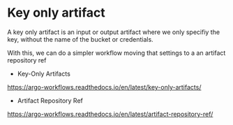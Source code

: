 # Key only artifact

A key only artifact is an input or output artifact where we only specifiy the key, without the name of the bucket or credentials.

With this, we can do a simpler workflow moving that settings to a an artifact repository ref

- Key-Only Artifacts

<https://argo-workflows.readthedocs.io/en/latest/key-only-artifacts/>

- Artifact Repository Ref

<https://argo-workflows.readthedocs.io/en/latest/artifact-repository-ref/>
